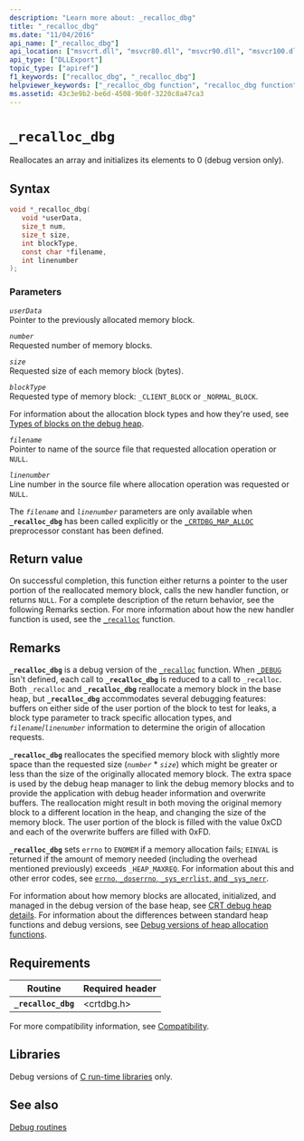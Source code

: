 ```yaml
---
description: "Learn more about: _recalloc_dbg"
title: "_recalloc_dbg"
ms.date: "11/04/2016"
api_name: ["_recalloc_dbg"]
api_location: ["msvcrt.dll", "msvcr80.dll", "msvcr90.dll", "msvcr100.dll", "msvcr100_clr0400.dll", "msvcr110.dll", "msvcr110_clr0400.dll", "msvcr120.dll", "msvcr120_clr0400.dll", "ucrtbase.dll"]
api_type: ["DLLExport"]
topic_type: ["apiref"]
f1_keywords: ["recalloc_dbg", "_recalloc_dbg"]
helpviewer_keywords: ["_recalloc_dbg function", "recalloc_dbg function"]
ms.assetid: 43c3e9b2-be6d-4508-9b0f-3220c8a47ca3
---
```

# `_recalloc_dbg`

Reallocates an array and initializes its elements to 0 (debug version only).

## Syntax

```C
void *_recalloc_dbg(
   void *userData,
   size_t num,
   size_t size,
   int blockType,
   const char *filename,
   int linenumber
);
```

### Parameters

*`userData`*\
Pointer to the previously allocated memory block.

*`number`*\
Requested number of memory blocks.

*`size`*\
Requested size of each memory block (bytes).

*`blockType`*\
Requested type of memory block: `_CLIENT_BLOCK` or `_NORMAL_BLOCK`.

For information about the allocation block types and how they're used, see [Types of blocks on the debug heap](../crt-debug-heap-details.md#types-of-blocks-on-the-debug-heap).

*`filename`*\
Pointer to name of the source file that requested allocation operation or `NULL`.

*`linenumber`*\
Line number in the source file where allocation operation was requested or `NULL`.

The *`filename`* and *`linenumber`* parameters are only available when **`_recalloc_dbg`** has been called explicitly or the [`_CRTDBG_MAP_ALLOC`](../crtdbg-map-alloc.md) preprocessor constant has been defined.

## Return value

On successful completion, this function either returns a pointer to the user portion of the reallocated memory block, calls the new handler function, or returns `NULL`. For a complete description of the return behavior, see the following Remarks section. For more information about how the new handler function is used, see the [`_recalloc`](recalloc.md) function.

## Remarks

**`_recalloc_dbg`** is a debug version of the [`_recalloc`](recalloc.md) function. When [`_DEBUG`](../debug.md) isn't defined, each call to **`_recalloc_dbg`** is reduced to a call to `_recalloc`. Both `_recalloc` and **`_recalloc_dbg`** reallocate a memory block in the base heap, but **`_recalloc_dbg`** accommodates several debugging features: buffers on either side of the user portion of the block to test for leaks, a block type parameter to track specific allocation types, and *`filename`*/*`linenumber`* information to determine the origin of allocation requests.

**`_recalloc_dbg`** reallocates the specified memory block with slightly more space than the requested size (*`number`* * *`size`*) which might be greater or less than the size of the originally allocated memory block. The extra space is used by the debug heap manager to link the debug memory blocks and to provide the application with debug header information and overwrite buffers. The reallocation might result in both moving the original memory block to a different location in the heap, and changing the size of the memory block. The user portion of the block is filled with the value 0xCD and each of the overwrite buffers are filled with 0xFD.

**`_recalloc_dbg`** sets `errno` to `ENOMEM` if a memory allocation fails; `EINVAL` is returned if the amount of memory needed (including the overhead mentioned previously) exceeds `_HEAP_MAXREQ`. For information about this and other error codes, see [`errno`, `_doserrno`, `_sys_errlist`, and `_sys_nerr`](../errno-doserrno-sys-errlist-and-sys-nerr.md).

For information about how memory blocks are allocated, initialized, and managed in the debug version of the base heap, see [CRT debug heap details](../crt-debug-heap-details.md). For information about the differences between standard heap functions and debug versions, see [Debug versions of heap allocation functions](../debug-versions-of-heap-allocation-functions.md).

## Requirements

| Routine | Required header |
|---|---|
| **`_recalloc_dbg`** | \<crtdbg.h> |

For more compatibility information, see [Compatibility](../compatibility.md).

## Libraries

Debug versions of [C run-time libraries](../crt-library-features.md) only.

## See also

[Debug routines](../debug-routines.md)
